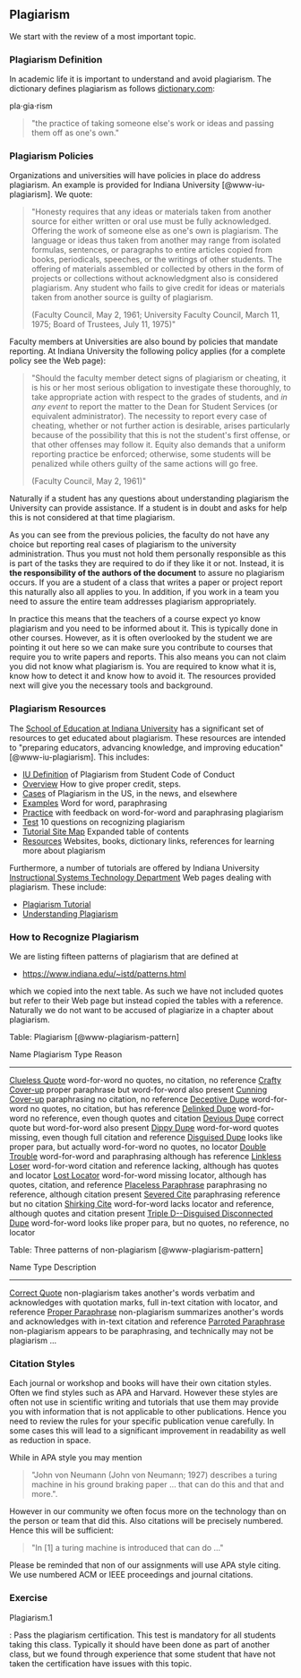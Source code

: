 Plagiarism
----------

We start with the review of a most important topic.

### Plagiarism Definition

In academic life it is important to understand and avoid plagiarism. The
dictionary defines plagiarism as follows
[dictionary.com](dictionary.com):

pla$\cdot$gia$\cdot$rism

>   "the practice of taking someone else's work or ideas and passing
>   them off as one's own."

### Plagiarism Policies

Organizations and universities will have policies in place do address
plagiarism. An example is provided for Indiana University
[@www-iu-plagiarism]. We quote:

> "Honesty requires that any ideas or materials taken from another
> source for either written or oral use must be fully acknowledged.
> Offering the work of someone else as one's own is plagiarism. The
> language or ideas thus taken from another may range from isolated
> formulas, sentences, or paragraphs to entire articles copied from
> books, periodicals, speeches, or the writings of other students. The
> offering of materials assembled or collected by others in the form of
> projects or collections without acknowledgment also is considered
> plagiarism. Any student who fails to give credit for ideas or
> materials taken from another source is guilty of plagiarism.
>
> (Faculty Council, May 2, 1961; University Faculty Council, March 11,
> 1975; Board of Trustees, July 11, 1975)"

Faculty members at Universities are also bound by policies that mandate
reporting. At Indiana University the following policy applies (for a
complete policy see the Web page):

> "Should the faculty member detect signs of plagiarism or cheating, it
> is his or her most serious obligation to investigate these thoroughly,
> to take appropriate action with respect to the grades of students, and
> *in any event* to report the matter to the Dean for Student Services
> (or equivalent administrator). The necessity to report every case of
> cheating, whether or not further action is desirable, arises
> particularly because of the possibility that this is not the student's
> first offense, or that other offenses may follow it. Equity also
> demands that a uniform reporting practice be enforced; otherwise, some
> students will be penalized while others guilty of the same actions
> will go free.
>
> (Faculty Council, May 2, 1961)"

Naturally if a student has any questions about understanding plagiarism
the University can provide assistance. If a student is in doubt and asks
for help this is not considered at that time plagiarism.

As you can see from the previous policies, the faculty do not have any
choice but reporting real cases of plagiarism to the university
administration. Thus you must not hold them personally responsible as
this is part of the tasks they are required to do if they like it or
not. Instead, it is **the responsibility of the authors of the
document** to assure no plagiarism occurs. If you are a student of a
class that writes a paper or project report this naturally also all
applies to you. In addition, if you work in a team you need to assure
the entire team addresses plagiarism appropriately.

In practice this means that the teachers of a course expect yo know
plagiarism and you need to be informed about it. This is typically done
in other courses. However, as it is often overlooked by the student we
are pointing it out here so we can make sure you contribute to courses
that require you to write papers and reports. This also means you can
not claim you did not know what plagiarism is. You are required to know
what it is, know how to detect it and know how to avoid it. The
resources provided next will give you the necessary tools and
background.

### Plagiarism Resources

The [School of Education at Indiana
University](http://education.indiana.edu/) has a significant set of
resources to get educated about plagiarism. These resources are intended
to "preparing educators, advancing knowledge, and improving
education" [@www-iu-plagiarism]. This includes:

*   [IU Definition](https://www.indiana.edu/~istd/definition.html) of
    Plagiarism from Student Code of Conduct
*   [Overview](https://www.indiana.edu/~istd/overview.html) How to give
    proper credit, steps.
*   [Cases](https://www.indiana.edu/~istd/cases.html) of Plagiarism in
    the US, in the news, and elsewhere
*   [Examples](https://www.indiana.edu/~istd/examples.html) Word for
    word, paraphrasing
*   [Practice](https://www.indiana.edu/~istd/practice.html) with
    feedback on word-for-word and paraphrasing plagiarism
*   [Test](https://www.indiana.edu/~istd/test.html) 10 questions on
    recognizing plagiarism
*   [Tutorial Site Map](https://www.indiana.edu/~istd/sitemap.html)
    Expanded table of contents
*   [Resources](https://www.indiana.edu/~istd/resources.html) Websites,
    books, dictionary links, references for learning more about
    plagiarism

Furthermore, a number of tutorials are offered by Indiana University
[Instructional Systems Technology Department](http://education.indiana.edu/graduate/programs/instructional-systems/index.html)
Web pages dealing with plagiarism. These include:

*   [Plagiarism Tutorial](https://www.indiana.edu/~academy/firstPrinciples/choice.html)
*   [Understanding Plagiarism](https://www.indiana.edu/~tedfrick/plagiarism/)


### How to Recognize Plagiarism

We are listing fifteen patterns of plagiarism that are defined at

*  <https://www.indiana.edu/~istd/patterns.html>

which we copied into the next table. As such we have not included
quotes but refer to their Web page but instead copied the tables with
a reference. Naturally we do not want to be accused of plagiarize in a
chapter about plagiarism.

Table: Plagiarism [@www-plagiarism-pattern]

  Name                                                           Plagiarism Type                                      Reason
  -------------------------------------------------------------- ---------------------------------------------------- -------------------------------------------------------------------
  [Clueless Quote](patternCluelessQuote.html)                    word-for-word                                        no quotes, no citation, no reference
  [Crafty Cover-up](patternCraftyCoverUp.html)                   proper paraphrase but word-for-word                  also present
  [Cunning Cover-up](patternCunningCoverUp.html)                 paraphrasing                                         no citation, no reference
  [Deceptive Dupe](patternDeceptiveDupe.html)                    word-for-word                                        no quotes, no citation, but has reference
  [Delinked Dupe](patternDisconnectedDupe.html)                  word-for-word                                        no reference, even though quotes and citation
  [Devious Dupe](patternDeviousDupe.html)                        correct quote but word-for-word                      also present
  [Dippy Dupe](patternDippyDupe.html)                            word-for-word                                        quotes missing, even though full citation and reference
  [Disguised Dupe](patternDisguisedDupe.html)                    looks like proper para, but actually word-for-word   no quotes, no locator
  [Double Trouble](patternDoubleTrouble.html)                    word-for-word and paraphrasing                       although has reference
  [Linkless Loser](patternLostLoser.html)                        word-for-word                                        citation and reference lacking, although has quotes and locator
  [Lost Locator](patternLostLocator.html)                        word-for-word                                        missing locator, although has quotes, citation, and reference
  [Placeless Paraphrase](patternPointlessParaphrase.html)        paraphrasing                                         no reference, although citation present
  [Severed Cite](patternSeveredCite.html)                        paraphrasing                                         reference but no citation
  [Shirking Cite](patternShirkingCite.html)                      word-for-word                                        lacks locator and reference, although quotes and citation present
  [Triple D--Disguised Disconnected Dupe](patternTripleD.html)   word-for-word                                        looks like proper para, but no quotes, no reference, no locator


  Table: Three patterns of non-plagiarism [@www-plagiarism-pattern]
  
  Name Type Description
  ------------------------------------------------------- ---------------- -------------------------------------------------------------------------------------------------------------------------
  [Correct Quote](patternCorrectQuote.html)               non-plagiarism   takes another's words verbatim and acknowledges with quotation marks, full in-text citation with locator, and reference
  [Proper Paraphrase](patternProperParaphrase.html)       non-plagiarism   summarizes another's words and acknowledges with in-text citation and reference
  [Parroted Paraphrase](patternMindlessParaphrase.html)   non-plagiarism   appears to be paraphrasing, and technically may not be plagiarism ...


### Citation Styles

Each journal or workshop and books will have their own citation
styles. Often we find styles such as APA and Harvard. However these
styles are often not use in scientific writing and tutorials that use
them may provide you with information that is not applicable to other
publications. Hence you need to review the rules for your specific
publication venue carefully. In some cases this will lead to a
significant improvement in readability as well as reduction in space.

While in APA style you may mention

> "John von Neumann (John von Neumann; 1927) describes a turing machine in his
> ground braking paper ... that can do this and that and more.".

However in our community we often focus more on the technology than on
the person or team that did this. Also citations will be precisely
numbered. Hence this will be sufficient:

> "In [1] a turing machine is introduced that can do ..."

Please be reminded that non of our assignments will use APA style
citing. We use numbered ACM or IEEE proceedings and journal citations.

### Exercise

Plagiarism.1

: Pass the plagiarism certification. This test is mandatory for all
  students taking this class. Typically it should have been done as part
  of another class, but we found through experience that some student
  that have not taken the certification have issues with this topic.
